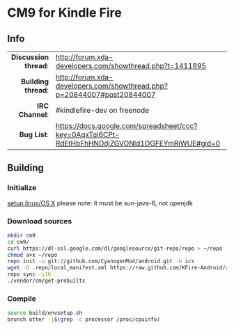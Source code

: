# CM9 for Kindle Fire

## Info

|||
|-----------------------------------:|:--------------------------|
|**Discussion thread**: | http://forum.xda-developers.com/showthread.php?t=1411895
|**Building thread**:   | http://forum.xda-developers.com/showthread.php?p=20844007#post20844007
|**IRC Channel**:   	| #kindlefire-dev on freenode
|**Bug List**:	    	| https://docs.google.com/spreadsheet/ccc?key=0AqxTqi6CPt-RdEtHbFhHNDdjZGVONld1OGFEYmRiWUE#gid=0


## Building 

### Initialize
[setup linux/OS X](http://source.android.com/source/initializing.html) please note: it must be sun-java-6, not openjdk

### Download sources

```bash
mkdir cm9
cd cm9/
curl https://dl-ssl.google.com/dl/googlesource/git-repo/repo > ~/repo
chmod a+x ~/repo
repo init -u git://github.com/CyanogenMod/android.git -b ics
wget -O .repo/local_manifest.xml https://raw.github.com/KFire-Android/android_local_manifest/master/local_manifest.xml 
repo sync -j16
./vendor/cm/get-prebuilts
```

### Compile

```bash
source build/envsetup.sh
brunch otter -j$(grep -c processor /proc/cpuinfo)
```